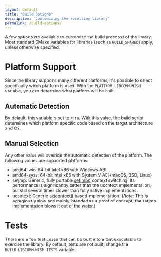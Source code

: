 ```yaml
---
layout: default
title: "Build Options"
description: "Customizing the resulting library"
permalink: /build-options/
---
```

A few options are available to customize the build processs of the library. Most standard CMake variables for libraries (such as `BUILD_SHARED`) apply, unless otherwise specified.

# Platform Support
Since the library supports many different platforms, it's possible to select specifically which platform is used. With the `PLATFORM_LIBCOMMUNISM` variable, you can determine what platform will be built.

## Automatic Detection
By default, this variable is set to `Auto`. With this value, the build script determines which platform specific code based on the target architecture and OS.

## Manual Selection
Any other value will override the automatic detection of the platform. The following values are supported platforms:

- amd64-win: 64-bit Intel x86 with Windows ABI
- amd64-sysv: 64-bit Intel x86 with System V ABI (macOS, BSD, Linux)
- setjmp: Generic, fully portable [setjmp()](https://linux.die.net/man/3/sigsetjmp) context switching. Its performance is significantly better than the ucontext implementation, but still several times slower than fully native implementations.
- ucontext: Generic [setcontext()](https://en.wikipedia.org/wiki/Setcontext) based implementation. (_Note:_ This is egregiously slow and mainly intended as a proof of concept; the setjmp implementation blows it out of the water.)

# Tests
There are a few test cases that can be built into a test executable to exercise the library. By default, tests are not built; change the `BUILD_LIBCOMMUNISM_TESTS` variable.
